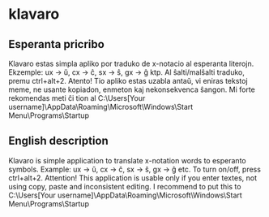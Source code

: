# klavaro
## Esperanta pricribo
Klavaro estas simpla apliko por traduko de x-notacio al esperanta literojn. Ekzemple: ux -> ŭ, cx -> ĉ, sx -> ŝ, gx -> ĝ ktp.
Al ŝalti/malŝalti traduko, premu ctrl+alt+2.
Atento! Tio apliko estas uzabla antaŭ, vi eniras tekstoj meme, ne usante kopiadon, enmeton kaj nekonsekvenca ŝangon.
Mi forte rekomendas meti ĉi tion al C:\Users\[Your username]\AppData\Roaming\Microsoft\Windows\Start Menu\Programs\Startup
## English description
Klavaro is simple application to translate x-notation words to esperanto symbols. Example: ux -> ŭ, cx -> ĉ, sx -> ŝ, gx -> ĝ etc.
To turn on/off, press ctrl+alt+2. 
Attention! This application is usable only if you enter textes, not using copy, paste and inconsistent editing. 
I recommend to put this to C:\Users\[Your username]\AppData\Roaming\Microsoft\Windows\Start Menu\Programs\Startup
